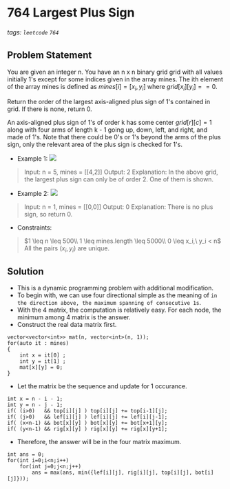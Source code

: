 # 764 Largest Plus Sign
###### tags: `leetcode` `764`
## Problem Statement
You are given an integer n. You have an n x n binary grid grid with all values initially 1's except for some indices given in the array mines. The ith element of the array mines is defined as $mines[i] = [x_i, y_i]$ where $grid[x_i][y_i] == 0$.

Return the order of the largest axis-aligned plus sign of 1's contained in grid. If there is none, return 0.

An axis-aligned plus sign of 1's of order k has some center $grid[r][c] = 1$ along with four arms of length k - 1 going up, down, left, and right, and made of 1's. Note that there could be 0's or 1's beyond the arms of the plus sign, only the relevant area of the plus sign is checked for 1's.

- Example 1:
![](https://i.imgur.com/1q4CZxj.png)

> Input: n = 5, mines = [[4,2]]
Output: 2
Explanation: In the above grid, the largest plus sign can only be of order 2. One of them is shown.
- Example 2:
![](https://i.imgur.com/NWAfMKW.png)

> Input: n = 1, mines = [[0,0]]
Output: 0
Explanation: There is no plus sign, so return 0.
 
- Constraints:

> $1 \leq n \leq 500\\
1 \leq mines.length \leq 5000\\
0 \leq x_i,\ y_i < n$
All the pairs $(x_i, y_i)$ are unique.
## Solution
- This is a dynamic programming problem with additional modification.
- To begin with, we can use four directional simple as the meaning of ```in the direction above, the maximum spanning of consecutive 1s```.
- With the 4 matrix, the computation is relatively easy. For each node, the minimum among 4 matrix is the answer.
- Construct the real data matrix first.
```cpp=
vector<vector<int>> mat(n, vector<int>(n, 1));
for(auto it : mines)
{
    int x = it[0] ;
    int y = it[1] ;
    mat[x][y] = 0;
}
```
- Let the matrix be the sequence and update for 1 occurance.
```cpp=
int x = n - i - 1;
int y = n - j - 1;
if( (i>0)   && top[i][j] ) top[i][j] += top[i-1][j];
if( (j>0)   && lef[i][j] ) lef[i][j] += lef[i][j-1];
if( (x<n-1) && bot[x][y] ) bot[x][y] += bot[x+1][y];
if( (y<n-1) && rig[x][y] ) rig[x][y] += rig[x][y+1];
```
- Therefore, the answer will be in the four matrix maximum.
```cpp=
int ans = 0;
for(int i=0;i<n;i++)
    for(int j=0;j<n;j++)
        ans = max(ans, min({lef[i][j], rig[i][j], top[i][j], bot[i][j]}));
```